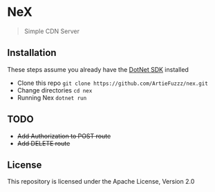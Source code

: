 # NeX

> Simple CDN Server

## Installation

These steps assume you already have the [DotNet SDK](https://dotnet.microsoft.com/en-us/) installed

- Clone this repo `git clone https://github.com/ArtieFuzzz/nex.git`
- Change directories `cd nex`
- Running Nex `dotnet run`

## TODO

- ~~Add Authorization to POST route~~
- ~~Add DELETE route~~

## License

This repository is licensed under the Apache License, Version 2.0
